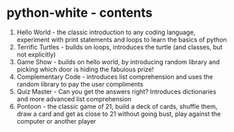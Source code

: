 # python-white - contents
1. Hello World - the classic introduction to any coding language, experiment with print statements and loops to learn the basics of python
2. Terrific Turtles - builds on loops, introduces the turtle (and classes, but not explicitly)
3. Game Show - builds on hello world, by introducing random library and picking which door is hiding the fabulous prize!
4. Complementary Code - introduces list comprehension and uses the random library to pay the user compliments
5. Quiz Master - Can you get the answers right? Introduces dictionaries and more advanced list comprehension
6. Pontoon - the classic game of 21, build a deck of cards, shuffle them, draw a card and get as close to 21 without going bust, play against the computer or another player
